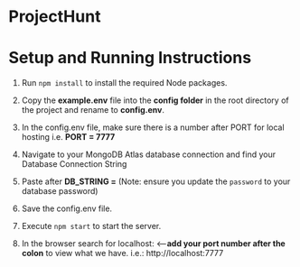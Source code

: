 # ProjectHunt

# Setup and Running Instructions

1. Run ```npm install``` to install the required Node packages.

2. Copy the **example.env** file into the **config folder** in the root directory of the project and rename to **config.env**.

3. In the config.env file, make sure there is a number after PORT for local hosting i.e. **PORT = 7777**

4. Navigate to your MongoDB Atlas database connection and find your Database Connection String

5. Paste after **DB_STRING =** (Note: ensure you update the `password` to your database password)

6. Save the config.env file.

7. Execute ```npm start``` to start the server.

8. In the browser search for localhost: <--**add your port number after the colon** to view what we have. i.e.: http://localhost:7777
